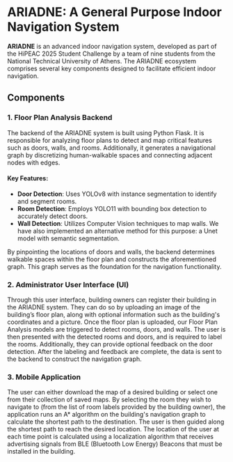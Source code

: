 # ARIADNE: A General Purpose Indoor Navigation System

**ARIADNE** is an advanced indoor navigation system, developed as part of the HiPEAC 2025 Student Challenge by a team of nine students from the National Technical University of Athens. The ARIADNE ecosystem comprises several key components designed to facilitate efficient indoor navigation.

## Components

### 1. Floor Plan Analysis Backend

The backend of the ARIADNE system is built using Python Flask. It is responsible for analyzing floor plans to detect and map critical features such as doors, walls, and rooms. Additionally, it generates a navigational graph by discretizing human-walkable spaces and connecting adjacent nodes with edges.

#### Key Features:
- **Door Detection**: Uses YOLOv8 with instance segmentation to identify and segment rooms.
- **Room Detection**: Employs YOLO11 with bounding box detection to accurately detect doors.
- **Wall Detection**: Utilizes Computer Vision techniques to map walls. We have also implemented an alternative method for this purpose: a Unet model with semantic segmentation.

By pinpointing the locations of doors and walls, the backend determines walkable spaces within the floor plan and constructs the aforementioned graph. This graph serves as the foundation for the navigation functionality.

### 2. Administrator User Interface (UI)

Through this user interface, building owners can register their building in the ARIADNE system. They can do so by uploading an image of the building’s floor plan, along with optional information such as the building's coordinates and a picture. Once the floor plan is uploaded, our Floor Plan Analysis models are triggered to detect rooms, doors, and walls. The user is then presented with the detected rooms and doors, and is required to label the rooms. Additionally, they can provide optional feedback on the door detection. After the labeling and feedback are complete, the data is sent to the backend to construct the navigation graph.  

### 3. Mobile Application  

The user can either download the map of a desired building or select one from their collection of saved maps. By selecting the room they wish to navigate to (from the list of room labels provided by the building owner), the application runs an A* algorithm on the building's navigation graph to calculate the shortest path to the destination. The user is then guided along the shortest path to reach the desired location. The location of the user at each time point is calculated using a localization algorithm that receives advertising signals from BLE (Bluetooth Low Energy) Beacons that must be installed in the building. 



